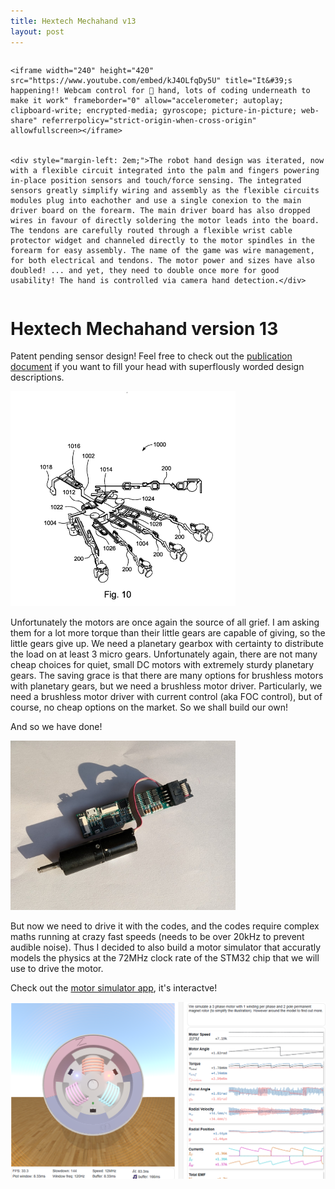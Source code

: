```yaml
---
title: Hextech Mechahand v13
layout: post
---
```


<div style="display: flex;">

	<iframe width="240" height="420" src="https://www.youtube.com/embed/kJ4OLfqDy5U" title="It&#39;s happening!! Webcam control for 🤖 hand, lots of coding underneath to make it work" frameborder="0" allow="accelerometer; autoplay; clipboard-write; encrypted-media; gyroscope; picture-in-picture; web-share" referrerpolicy="strict-origin-when-cross-origin" allowfullscreen></iframe>


	<div style="margin-left: 2em;">The robot hand design was iterated, now with a flexible circuit integrated into the palm and fingers powering in-place position sensors and touch/force sensing. The integrated sensors greatly simplify wiring and assembly as the flexible circuits modules plug into eachother and use a single conexion to the main driver board on the forearm. The main driver board has also dropped wires in favour of directly soldering the motor leads into the board. The tendons are carefully routed through a flexible wrist cable protector widget and channeled directly to the motor spindles in the forearm for easy assembly. The name of the game was wire management, for both electrical and tendons. The motor power and sizes have also doubled! ... and yet, they need to double once more for good usability! The hand is controlled via camera hand detection.</div>

</div>

<!--more-->

Hextech Mechahand version 13
============================

Patent pending sensor design! Feel free to check out the [publication document] if you want to fill your head with superflously worded design descriptions.

<span><img src="/assets/images/hand-sensor-circuit-patent.png" width="360" alt="Hand sensor circuit pantent figure."/></span>


Unfortunately the motors are once again the source of all grief. I am asking them for a lot more torque than their little gears are capable of giving, so the little gears give up. We need a planetary gearbox with certainty to distribute the load on at least 3 micro gears. Unfortunately again, there are not many cheap choices for quiet, small DC motors with extremely sturdy planetary gears. The saving grace is that there are many options for brushless motors with planetary gears, but we need a brushless motor driver. Particularly, we need a brushless motor driver with current control (aka FOC control), but of course, no cheap options on the market. So we shall build our own!

And so we have done!

<span><img src="/assets/images/hex-mini-drive-prototype.jpg" width="360" alt="Single brushless motor driver."/></span>

But now we need to drive it with the codes, and the codes require complex maths running at crazy fast speeds (needs to be over 20kHz to prevent audible noise). Thus I decided to also build a motor simulator that accuratly models the physics at the 72MHz clock rate of the STM32 chip that we will use to drive the motor.

Check out the [motor simulator app], it's interactve!

<span><img src="/assets/images/motor-simulator-screenshot.png" width="720" alt="Motor simulator screenshot."/></span>


[publication document]: https://www.ipo.gov.uk/p-ipsum/Document/ApplicationNumber/GB2300185.2/8d5aacec-1162-4a5c-890c-138bb71cc5e2/GB2626014-20240710-Publication%20document.pdf
[motor simulator app]: https://csiz.observablehq.cloud/3-phase-motor-explainer/understanding_3_phase_motors
